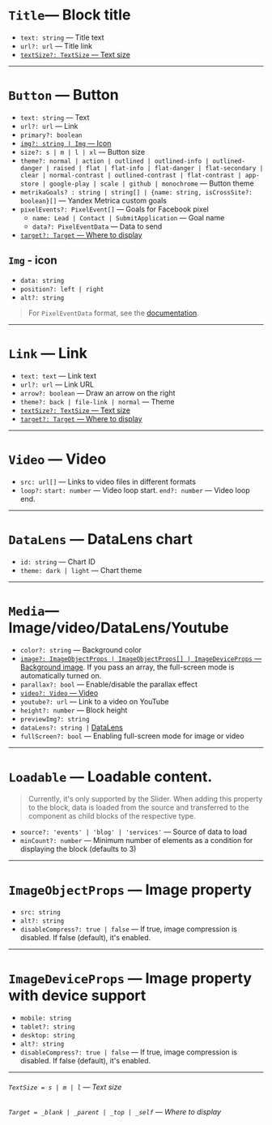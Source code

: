 # `Title`— Block title

- `text: string` — Title text
- `url?: url` — Title link
- [`textSize?: TextSize` — Text size](#TextSize)

---

# `Button` — Button

- `text: string` — Text
- `url?: url` — Link
- `primary?: boolean`
- [`img?: string | Img` — Icon](#img---icon)
- `size?: s | m | l | xl` — Button size
- `theme?: normal | action | outlined | outlined-info | outlined-danger | raised | flat | flat-info | flat-danger | flat-secondary | clear | normal-contrast | outlined-contrast | flat-contrast | app-store | google-play | scale | github | monochrome` — Button theme
- `metrikaGoals? : string | string[] | {name: string, isCrossSite?: boolean}[]` — Yandex Metrica custom goals
- `pixelEvents?: PixelEvent[]` — Goals for Facebook pixel
  - `name: Lead | Contact | SubmitApplication` — Goal name
  - `data?: PixelEventData` — Data to send
- [`target?: Target` — Where to display](#Target)

## `Img` - icon

- `data: string`
- `position?: left | right`
- `alt?: string`

> For `PixelEventData` format, see the [documentation](https://developers.facebook.com/docs/facebook-pixel/reference#standard-events).

---

# `Link` — Link

- `text: text` — Link text
- `url?: url` — Link URL
- `arrow?: boolean` — Draw an arrow on the right
- `theme?: back | file-link | normal` — Theme
- [`textSize?: TextSize` — Text size](#TextSize)
- [`target?: Target` — Where to display](#Target)

---

# <a name="Video">`Video` — Video</a>

- `src: url[]` — Links to video files in different formats
- `loop?:` `start: number` — Video loop start. `end?: number` — Video loop end.

---

# <a name="DataLens">`DataLens` — DataLens chart</a>

- `id: string` — Chart ID
- `theme: dark | light` — Chart theme

---

# `Media`— Image/video/DataLens/Youtube

- `color?: string` — Background color
- [`image?: ImageObjectProps | ImageObjectProps[] | ImageDeviceProps` — Background image](#ImageObjectProps). If you pass an array, the full-screen mode is automatically turned on.
- `parallax?: bool` — Enable/disable the parallax effect
- [`video?: Video` — Video](#Video)
- `youtube?: url` — Link to a video on YouTube
- `height?: number` — Block height
- `previewImg?: string`
- `dataLens?: string |` [DataLens](#DataLens)
- `fullScreen?: bool` — Enabling full-screen mode for image or video

---

# `Loadable` — Loadable content.

> Currently, it's only supported by the Slider. When adding this property to the block, data is loaded from the source and transferred to the component as child blocks of the respective type.

- `source?: 'events' | 'blog' | 'services'` — Source of data to load
- `minCount?: number` — Minimum number of elements as a condition for displaying the block (defaults to 3)

---

# <a name="ImageObjectProps">`ImageObjectProps` — Image property</a>

- `src: string`
- `alt?: string`
- `disableCompress?: true | false` — If true, image compression is disabled. If false (default), it's enabled.

---

# <a name="ImageDeviceProps">`ImageDeviceProps` — Image property with device support</a>

- `mobile: string`
- `tablet?: string`
- `desktop: string`
- `alt?: string`
- `disableCompress?: true | false` — If true, image compression is disabled. If false (default), it's enabled.

---

###### <a name="TextSize">`TextSize = s | m | l` — Text size</a>

###### <a name="Target">`Target = _blank | _parent | _top | _self` — Where to display</a>
